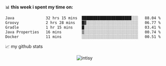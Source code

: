 📊 **this week i spent my time on:**
<!--START_SECTION:waka-->

```txt
Java              32 hrs 15 mins  ██████████████████████░░░   88.04 %
Groovy            2 hrs 28 mins   █▓░░░░░░░░░░░░░░░░░░░░░░░   06.77 %
Gradle            1 hr 15 mins    █░░░░░░░░░░░░░░░░░░░░░░░░   03.41 %
Java Properties   16 mins         ▒░░░░░░░░░░░░░░░░░░░░░░░░   00.74 %
Docker            11 mins         ░░░░░░░░░░░░░░░░░░░░░░░░░   00.51 %
```

<!--END_SECTION:waka-->


📈 my github stats

<p align="center"> <img src="https://github-readme-stats.vercel.app/api?username=intisy&show_icons=true&theme=gotham" alt="intisy" />




